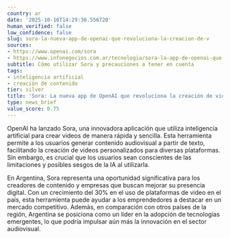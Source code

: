 ```yaml
---
country: ar
date: '2025-10-16T14:29:36.556720'
human_verified: false
low_confidence: false
slug: sora-la-nueva-app-de-openai-que-revoluciona-la-creacion-de-v
sources:
- https://www.openai.com/sora
- https://www.infonegocios.com.ar/tecnologia/sora-la-app-de-openai-que-crea-videos-con-ia
subtitle: Cómo utilizar Sora y precauciones a tener en cuenta
tags:
- inteligencia artificial
- creación de contenido
tier: silver
title: 'Sora: La nueva app de OpenAI que revoluciona la creación de videos'
type: news_brief
value_score: 0.75
---
```


<p>OpenAI ha lanzado Sora, una innovadora aplicación que utiliza inteligencia artificial para crear videos de manera rápida y sencilla. Esta herramienta permite a los usuarios generar contenido audiovisual a partir de texto, facilitando la creación de videos personalizados para diversas plataformas. Sin embargo, es crucial que los usuarios sean conscientes de las limitaciones y posibles sesgos de la IA al utilizarla.</p><p>En Argentina, Sora representa una oportunidad significativa para los creadores de contenido y empresas que buscan mejorar su presencia digital. Con un crecimiento del 30% en el uso de plataformas de video en el país, esta herramienta puede ayudar a los emprendedores a destacar en un mercado competitivo. Además, en comparación con otros países de la región, Argentina se posiciona como un líder en la adopción de tecnologías emergentes, lo que podría impulsar aún más la innovación en el sector audiovisual.</p>